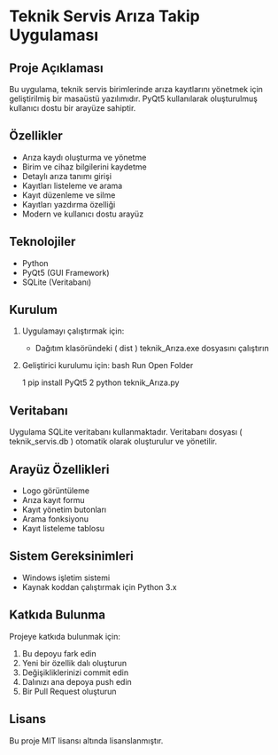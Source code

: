 # Teknik Servis Arıza Takip Uygulaması
## Proje Açıklaması
Bu uygulama, teknik servis birimlerinde arıza kayıtlarını yönetmek için geliştirilmiş bir masaüstü yazılımıdır. PyQt5 kullanılarak oluşturulmuş kullanıcı dostu bir arayüze sahiptir.

## Özellikler
- Arıza kaydı oluşturma ve yönetme
- Birim ve cihaz bilgilerini kaydetme
- Detaylı arıza tanımı girişi
- Kayıtları listeleme ve arama
- Kayıt düzenleme ve silme
- Kayıtları yazdırma özelliği
- Modern ve kullanıcı dostu arayüz
## Teknolojiler
- Python
- PyQt5 (GUI Framework)
- SQLite (Veritabanı)
## Kurulum
1. Uygulamayı çalıştırmak için:
   - Dağıtım klasöründeki ( dist ) teknik_Arıza.exe dosyasını çalıştırın
2. Geliştirici kurulumu için:
   bash
   Run
   Open Folder

   1  pip install PyQt5
   2 python teknik_Arıza.py
   
## Veritabanı
Uygulama SQLite veritabanı kullanmaktadır. Veritabanı dosyası ( teknik_servis.db ) otomatik olarak oluşturulur ve yönetilir.

## Arayüz Özellikleri
- Logo görüntüleme
- Arıza kayıt formu
- Kayıt yönetim butonları
- Arama fonksiyonu
- Kayıt listeleme tablosu
## Sistem Gereksinimleri
- Windows işletim sistemi
- Kaynak koddan çalıştırmak için Python 3.x
## Katkıda Bulunma
Projeye katkıda bulunmak için:

1. Bu depoyu fark edin
2. Yeni bir özellik dalı oluşturun
3. Değişikliklerinizi commit edin
4. Dalınızı ana depoya push edin
5. Bir Pull Request oluşturun
## Lisans
Bu proje MIT lisansı altında lisanslanmıştır.
